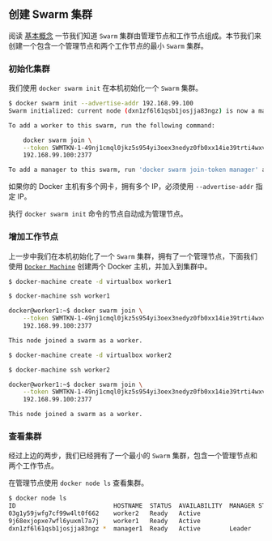 ## 创建 Swarm 集群

阅读 [基本概念](overview.md) 一节我们知道 `Swarm` 集群由管理节点和工作节点组成。本节我们来创建一个包含一个管理节点和两个工作节点的最小 `Swarm` 集群。

### 初始化集群

我们使用 `docker swarm init` 在本机初始化一个 `Swarm` 集群。

```bash
$ docker swarm init --advertise-addr 192.168.99.100
Swarm initialized: current node (dxn1zf6l61qsb1josjja83ngz) is now a manager.

To add a worker to this swarm, run the following command:

    docker swarm join \
    --token SWMTKN-1-49nj1cmql0jkz5s954yi3oex3nedyz0fb0xx14ie39trti4wxv-8vxv8rssmk743ojnwacrr2e7c \
    192.168.99.100:2377

To add a manager to this swarm, run 'docker swarm join-token manager' and follow the instructions.
```

如果你的 Docker 主机有多个网卡，拥有多个 IP，必须使用 `--advertise-addr` 指定 IP。

执行 `docker swarm init` 命令的节点自动成为管理节点。

### 增加工作节点

上一步中我们在本机初始化了一个 `Swarm` 集群，拥有了一个管理节点，下面我们使用 [`Docker Machine`](../machine) 创建两个 Docker 主机，并加入到集群中。

```bash
$ docker-machine create -d virtualbox worker1

$ docker-machine ssh worker1

docker@worker1:~$ docker swarm join \
    --token SWMTKN-1-49nj1cmql0jkz5s954yi3oex3nedyz0fb0xx14ie39trti4wxv-8vxv8rssmk743ojnwacrr2e7c \
    192.168.99.100:2377

This node joined a swarm as a worker.    
```

```bash
$ docker-machine create -d virtualbox worker2

$ docker-machine ssh worker2

docker@worker1:~$ docker swarm join \
    --token SWMTKN-1-49nj1cmql0jkz5s954yi3oex3nedyz0fb0xx14ie39trti4wxv-8vxv8rssmk743ojnwacrr2e7c \
    192.168.99.100:2377

This node joined a swarm as a worker.    
```

### 查看集群

经过上边的两步，我们已经拥有了一个最小的 `Swarm` 集群，包含一个管理节点和两个工作节点。

在管理节点使用 `docker node ls` 查看集群。

```bash
$ docker node ls
ID                           HOSTNAME  STATUS  AVAILABILITY  MANAGER STATUS
03g1y59jwfg7cf99w4lt0f662    worker2   Ready   Active
9j68exjopxe7wfl6yuxml7a7j    worker1   Ready   Active
dxn1zf6l61qsb1josjja83ngz *  manager1  Ready   Active        Leader
```
